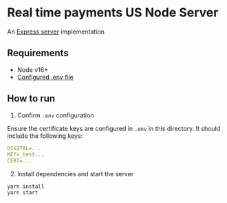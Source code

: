 # Real time payments US Node Server

An [Express server](http://expressjs.com) implementation

## Requirements

- Node v16+
- [Configured .env file](../README.md)

## How to run

1. Confirm `.env` configuration

Ensure the certificate keys are configured in `.env` in this directory. It should include the following keys:

```yaml
DIGITAL=...
KEY=_test...
CERT=...
```

2. Install dependencies and start the server

```
yarn install
yarn start
```
